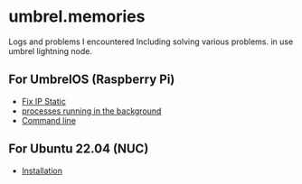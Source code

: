 # umbrel.memories
 Logs and problems I encountered Including solving various problems. in use umbrel lightning node.

## For UmbrelOS (Raspberry Pi)

- [Fix IP Static](./rasp/fix_ip_static.md)
- [processes running in the background](./rasp/processes.md)
- [Command line](./rasp/command.md)

## For Ubuntu 22.04 (NUC)

- [Installation](./nuc/install.md)
